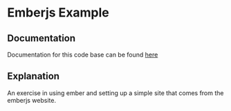 # Emberjs Example

## Documentation
Documentation for this code base can be found <a href="https://guides.emberjs.com/release/tutorial/part-1/">here</a>

## Explanation
An exercise in using ember and setting up a simple site that comes from the emberjs website.